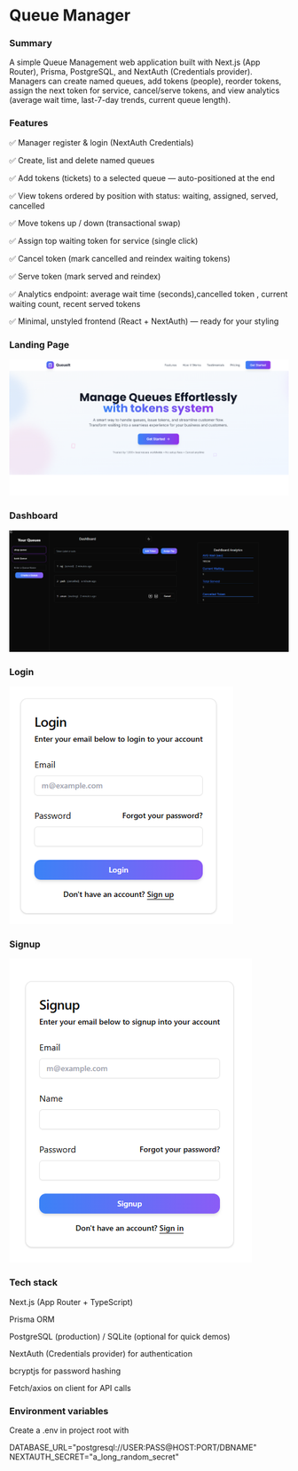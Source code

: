 # Queue Manager

### Summary
A simple Queue Management web application built with Next.js (App Router), Prisma, PostgreSQL, and NextAuth (Credentials provider).
Managers can create named queues, add tokens (people), reorder tokens, assign the next token for service, cancel/serve tokens, and view analytics (average wait time, last-7-day trends, current queue length).

### Features

✅ Manager register & login (NextAuth Credentials)

✅ Create, list and delete named queues

✅ Add tokens (tickets) to a selected queue — auto-positioned at the end

✅ View tokens ordered by position with status: waiting, assigned, served, cancelled

✅ Move tokens up / down (transactional swap)

✅ Assign top waiting token for service (single click)

✅ Cancel token (mark cancelled and reindex waiting tokens)

✅ Serve token (mark served and reindex)

✅ Analytics endpoint: average wait time (seconds),cancelled token , current waiting count, recent served tokens

✅ Minimal, unstyled frontend (React + NextAuth) — ready for your styling

### Landing Page
![Landing page](/public/LandingPage.png)

### Dashboard
![DashBoard list](/public/DashBoard.png)

### Login
![Login detail](/public/Login.png)

### Signup
![Signup](/public/signup.png)

### Tech stack

Next.js (App Router + TypeScript)

Prisma ORM

PostgreSQL (production) / SQLite (optional for quick demos)

NextAuth (Credentials provider) for authentication

bcryptjs for password hashing

Fetch/axios on client for API calls


### Environment variables

Create a .env in project root with

DATABASE_URL="postgresql://USER:PASS@HOST:PORT/DBNAME"
NEXTAUTH_SECRET="a_long_random_secret"

